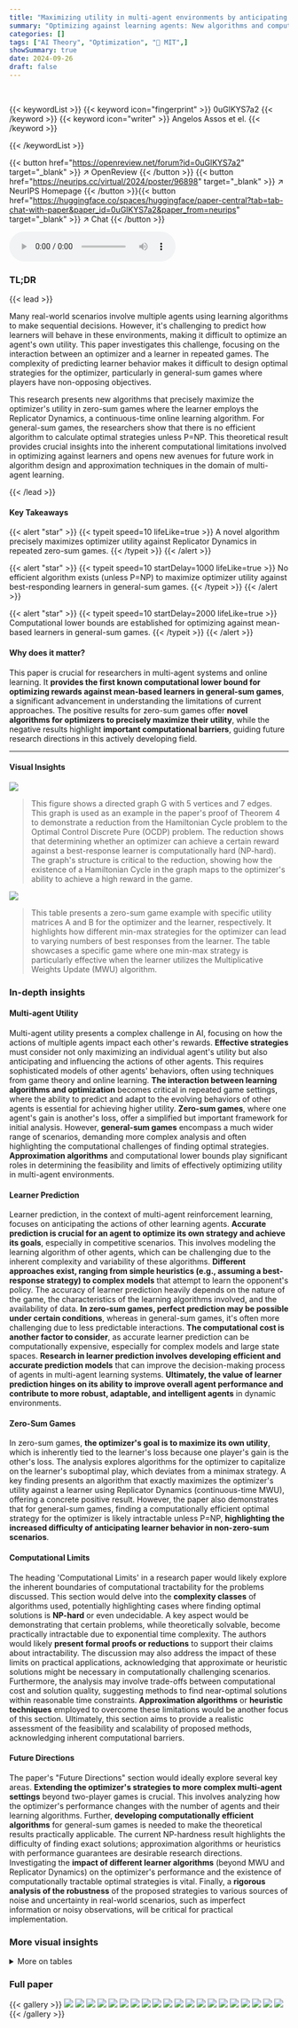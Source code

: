 ```yaml
---
title: "Maximizing utility in multi-agent environments by anticipating the behavior of other learners"
summary: "Optimizing against learning agents: New algorithms and computational limits revealed!"
categories: []
tags: ["AI Theory", "Optimization", "🏢 MIT",]
showSummary: true
date: 2024-09-26
draft: false
---
```


<br>

{{< keywordList >}}
{{< keyword icon="fingerprint" >}} 0uGlKYS7a2 {{< /keyword >}}
{{< keyword icon="writer" >}} Angelos Assos et el. {{< /keyword >}}
 
{{< /keywordList >}}

{{< button href="https://openreview.net/forum?id=0uGlKYS7a2" target="_blank" >}}
↗ OpenReview
{{< /button >}}
{{< button href="https://neurips.cc/virtual/2024/poster/96898" target="_blank" >}}
↗ NeurIPS Homepage
{{< /button >}}{{< button href="https://huggingface.co/spaces/huggingface/paper-central?tab=tab-chat-with-paper&paper_id=0uGlKYS7a2&paper_from=neurips" target="_blank" >}}
↗ Chat
{{< /button >}}



<audio controls>
    <source src="https://ai-paper-reviewer.com/0uGlKYS7a2/podcast.wav" type="audio/wav">
    Your browser does not support the audio element.
</audio>


### TL;DR


{{< lead >}}

Many real-world scenarios involve multiple agents using learning algorithms to make sequential decisions.  However, it's challenging to predict how learners will behave in these environments, making it difficult to optimize an agent's own utility.  This paper investigates this challenge, focusing on the interaction between an optimizer and a learner in repeated games. The complexity of predicting learner behavior makes it difficult to design optimal strategies for the optimizer, particularly in general-sum games where players have non-opposing objectives.

This research presents new algorithms that precisely maximize the optimizer's utility in zero-sum games where the learner employs the Replicator Dynamics, a continuous-time online learning algorithm.  For general-sum games, the researchers show that there is no efficient algorithm to calculate optimal strategies unless P=NP. This theoretical result provides crucial insights into the inherent computational limitations involved in optimizing against learners and opens new avenues for future work in algorithm design and approximation techniques in the domain of multi-agent learning.

{{< /lead >}}


#### Key Takeaways

{{< alert "star" >}}
{{< typeit speed=10 lifeLike=true >}} A novel algorithm precisely maximizes optimizer utility against Replicator Dynamics in repeated zero-sum games. {{< /typeit >}}
{{< /alert >}}

{{< alert "star" >}}
{{< typeit speed=10 startDelay=1000 lifeLike=true >}} No efficient algorithm exists (unless P=NP) to maximize optimizer utility against best-responding learners in general-sum games. {{< /typeit >}}
{{< /alert >}}

{{< alert "star" >}}
{{< typeit speed=10 startDelay=2000 lifeLike=true >}} Computational lower bounds are established for optimizing against mean-based learners in general-sum games. {{< /typeit >}}
{{< /alert >}}

#### Why does it matter?
This paper is crucial for researchers in multi-agent systems and online learning.  It **provides the first known computational lower bound for optimizing rewards against mean-based learners in general-sum games**, a significant advancement in understanding the limitations of current approaches.  The positive results for zero-sum games offer **novel algorithms for optimizers to precisely maximize their utility**, while the negative results highlight **important computational barriers**, guiding future research directions in this actively developing field.

------
#### Visual Insights



![](https://ai-paper-reviewer.com/0uGlKYS7a2/figures_22_1.jpg)

> This figure shows a directed graph G with 5 vertices and 7 edges.  This graph is used as an example in the paper's proof of Theorem 4 to demonstrate a reduction from the Hamiltonian Cycle problem to the Optimal Control Discrete Pure (OCDP) problem. The reduction shows that determining whether an optimizer can achieve a certain reward against a best-response learner is computationally hard (NP-hard). The graph's structure is critical to the reduction, showing how the existence of a Hamiltonian Cycle in the graph maps to the optimizer's ability to achieve a high reward in the game.





![](https://ai-paper-reviewer.com/0uGlKYS7a2/tables_13_1.jpg)

> This table presents a zero-sum game example with specific utility matrices A and B for the optimizer and the learner, respectively.  It highlights how different min-max strategies for the optimizer can lead to varying numbers of best responses from the learner. The table showcases a specific game where one min-max strategy is particularly effective when the learner utilizes the Multiplicative Weights Update (MWU) algorithm.





### In-depth insights


#### Multi-agent Utility
Multi-agent utility presents a complex challenge in AI, focusing on how the actions of multiple agents impact each other's rewards. **Effective strategies** must consider not only maximizing an individual agent's utility but also anticipating and influencing the actions of other agents.  This requires sophisticated models of other agents' behaviors, often using techniques from game theory and online learning. **The interaction between learning algorithms and optimization** becomes critical in repeated game settings, where the ability to predict and adapt to the evolving behaviors of other agents is essential for achieving higher utility.  **Zero-sum games**, where one agent's gain is another's loss, offer a simplified but important framework for initial analysis. However, **general-sum games** encompass a much wider range of scenarios, demanding more complex analysis and often highlighting the computational challenges of finding optimal strategies.  **Approximation algorithms** and computational lower bounds play significant roles in determining the feasibility and limits of effectively optimizing utility in multi-agent environments.

#### Learner Prediction
Learner prediction, in the context of multi-agent reinforcement learning, focuses on anticipating the actions of other learning agents.  **Accurate prediction is crucial for an agent to optimize its own strategy and achieve its goals**, especially in competitive scenarios.  This involves modeling the learning algorithm of other agents, which can be challenging due to the inherent complexity and variability of these algorithms.  **Different approaches exist, ranging from simple heuristics (e.g., assuming a best-response strategy) to complex models** that attempt to learn the opponent's policy.  The accuracy of learner prediction heavily depends on the nature of the game, the characteristics of the learning algorithms involved, and the availability of data.  **In zero-sum games, perfect prediction may be possible under certain conditions**, whereas in general-sum games, it's often more challenging due to less predictable interactions.  **The computational cost is another factor to consider**, as accurate learner prediction can be computationally expensive, especially for complex models and large state spaces.  **Research in learner prediction involves developing efficient and accurate prediction models** that can improve the decision-making process of agents in multi-agent learning systems.  **Ultimately, the value of learner prediction hinges on its ability to improve overall agent performance and contribute to more robust, adaptable, and intelligent agents** in dynamic environments.

#### Zero-Sum Games
In zero-sum games, **the optimizer's goal is to maximize its own utility**, which is inherently tied to the learner's loss because one player's gain is the other's loss.  The analysis explores algorithms for the optimizer to capitalize on the learner's suboptimal play, which deviates from a minimax strategy.  A key finding presents an algorithm that exactly maximizes the optimizer's utility against a learner using Replicator Dynamics (continuous-time MWU), offering a concrete positive result.  However, the paper also demonstrates that for general-sum games, finding a computationally efficient optimal strategy for the optimizer is likely intractable unless P=NP, **highlighting the increased difficulty of anticipating learner behavior in non-zero-sum scenarios**.

#### Computational Limits
The heading 'Computational Limits' in a research paper would likely explore the inherent boundaries of computational tractability for the problems discussed.  This section would delve into the **complexity classes** of algorithms used, potentially highlighting cases where finding optimal solutions is **NP-hard** or even undecidable.  A key aspect would be demonstrating that certain problems, while theoretically solvable, become practically intractable due to exponential time complexity.  The authors would likely **present formal proofs or reductions** to support their claims about intractability.  The discussion may also address the impact of these limits on practical applications, acknowledging that approximate or heuristic solutions might be necessary in computationally challenging scenarios.  Furthermore, the analysis may involve trade-offs between computational cost and solution quality,  suggesting methods to find near-optimal solutions within reasonable time constraints.  **Approximation algorithms** or **heuristic techniques** employed to overcome these limitations would be another focus of this section.  Ultimately, this section aims to provide a realistic assessment of the feasibility and scalability of proposed methods, acknowledging inherent computational barriers.

#### Future Directions
The paper's "Future Directions" section would ideally explore several key areas.  **Extending the optimizer's strategies to more complex multi-agent settings** beyond two-player games is crucial. This involves analyzing how the optimizer's performance changes with the number of agents and their learning algorithms.  Further, **developing computationally efficient algorithms** for general-sum games is needed to make the theoretical results practically applicable.  The current NP-hardness result highlights the difficulty of finding exact solutions; approximation algorithms or heuristics with performance guarantees are desirable research directions.  Investigating the **impact of different learner algorithms** (beyond MWU and Replicator Dynamics) on the optimizer's performance and the existence of computationally tractable optimal strategies is vital. Finally, a **rigorous analysis of the robustness** of the proposed strategies to various sources of noise and uncertainty in real-world scenarios, such as imperfect information or noisy observations, will be critical for practical implementation.


### More visual insights




<details>
<summary>More on tables
</summary>


![](https://ai-paper-reviewer.com/0uGlKYS7a2/tables_14_1.jpg)
> This table presents a zero-sum game example used to illustrate a point in the paper. The example highlights a situation where the optimizer can gain significantly more utility by leveraging the suboptimality of the learner's strategy (using MWU), as compared to the theoretical minimum utility guaranteed by minmax strategies.

![](https://ai-paper-reviewer.com/0uGlKYS7a2/tables_16_1.jpg)
> This table presents a zero-sum game matrix A, where the rows represent actions for player 1 (optimizer) and columns represent actions for player 2 (learner).  The entries show the utility for player 1.  The game demonstrates the concept of multiple min-max strategies for the optimizer, but some provide better rewards against the Multiplicative Weights Update (MWU) algorithm than others.  This is used to illustrate a point in the paper.

![](https://ai-paper-reviewer.com/0uGlKYS7a2/tables_17_1.jpg)
> This table shows a zero-sum game matrix A and its corresponding matrix B, where the optimizer's goal is to maximize its utility and the learner uses a learning algorithm. The table illustrates an example where multiple min-max strategies exist for the optimizer, but only one of them provides optimal rewards when used against a learner employing the Multiplicative Weights Update (MWU) algorithm. This highlights the complexity of optimizing against adaptive learners in zero-sum games. The example showcases how the discrete-time optimizer's performance can differ from that of the continuous-time optimizer against a learner using MWU.

![](https://ai-paper-reviewer.com/0uGlKYS7a2/tables_23_1.jpg)
> This table shows the utility matrices A and B used in an example illustrating the reduction from the Hamiltonian cycle problem to the Optimal Control Discrete Pure (OCDP) problem.  Matrix A represents the optimizer's utilities, while matrix B represents the learner's utilities. The rows correspond to the optimizer's actions (edges in the graph), and the columns correspond to the learner's actions (vertices in the graph and their incoming edges).  The values indicate the utilities obtained by each player given a specific combination of actions. This example demonstrates how the construction of the matrices encodes the constraints of finding a Hamiltonian cycle in the graph to construct a YES/NO instance of the OCDP problem.

![](https://ai-paper-reviewer.com/0uGlKYS7a2/tables_23_2.jpg)
> This table shows the utility matrix B for the learner.  Each cell (aᵢ,bⱼ) represents the utility the learner receives when the optimizer plays action aᵢ and the learner plays action bⱼ.  Note the different values depending on whether the action is an incoming or outgoing edge in the graph used for the Hamiltonian Cycle problem reduction.  The values reflect the design to incentivize the learner to follow a Hamiltonian cycle.

![](https://ai-paper-reviewer.com/0uGlKYS7a2/tables_23_3.jpg)
> This table shows the evolution of the learner's rewards (h(t)) for each action across multiple rounds (t) of a game. Each row represents a round, and each column shows the cumulative rewards for a specific action.  The rewards are updated after each round, reflecting the influence of the optimizer's actions. This data is used in the proof to demonstrate that the optimal strategy for the optimizer leads to a specific sequence of learner actions and a final cumulative reward of n+1. This is part of the reduction from Hamiltonian Cycle problem to Optimal Control Discrete Pure problem.

</details>




### Full paper

{{< gallery >}}
<img src="https://ai-paper-reviewer.com/0uGlKYS7a2/1.png" class="grid-w50 md:grid-w33 xl:grid-w25" />
<img src="https://ai-paper-reviewer.com/0uGlKYS7a2/2.png" class="grid-w50 md:grid-w33 xl:grid-w25" />
<img src="https://ai-paper-reviewer.com/0uGlKYS7a2/3.png" class="grid-w50 md:grid-w33 xl:grid-w25" />
<img src="https://ai-paper-reviewer.com/0uGlKYS7a2/4.png" class="grid-w50 md:grid-w33 xl:grid-w25" />
<img src="https://ai-paper-reviewer.com/0uGlKYS7a2/5.png" class="grid-w50 md:grid-w33 xl:grid-w25" />
<img src="https://ai-paper-reviewer.com/0uGlKYS7a2/6.png" class="grid-w50 md:grid-w33 xl:grid-w25" />
<img src="https://ai-paper-reviewer.com/0uGlKYS7a2/7.png" class="grid-w50 md:grid-w33 xl:grid-w25" />
<img src="https://ai-paper-reviewer.com/0uGlKYS7a2/8.png" class="grid-w50 md:grid-w33 xl:grid-w25" />
<img src="https://ai-paper-reviewer.com/0uGlKYS7a2/9.png" class="grid-w50 md:grid-w33 xl:grid-w25" />
<img src="https://ai-paper-reviewer.com/0uGlKYS7a2/10.png" class="grid-w50 md:grid-w33 xl:grid-w25" />
<img src="https://ai-paper-reviewer.com/0uGlKYS7a2/11.png" class="grid-w50 md:grid-w33 xl:grid-w25" />
<img src="https://ai-paper-reviewer.com/0uGlKYS7a2/12.png" class="grid-w50 md:grid-w33 xl:grid-w25" />
<img src="https://ai-paper-reviewer.com/0uGlKYS7a2/13.png" class="grid-w50 md:grid-w33 xl:grid-w25" />
<img src="https://ai-paper-reviewer.com/0uGlKYS7a2/14.png" class="grid-w50 md:grid-w33 xl:grid-w25" />
<img src="https://ai-paper-reviewer.com/0uGlKYS7a2/15.png" class="grid-w50 md:grid-w33 xl:grid-w25" />
<img src="https://ai-paper-reviewer.com/0uGlKYS7a2/16.png" class="grid-w50 md:grid-w33 xl:grid-w25" />
<img src="https://ai-paper-reviewer.com/0uGlKYS7a2/17.png" class="grid-w50 md:grid-w33 xl:grid-w25" />
<img src="https://ai-paper-reviewer.com/0uGlKYS7a2/18.png" class="grid-w50 md:grid-w33 xl:grid-w25" />
<img src="https://ai-paper-reviewer.com/0uGlKYS7a2/19.png" class="grid-w50 md:grid-w33 xl:grid-w25" />
<img src="https://ai-paper-reviewer.com/0uGlKYS7a2/20.png" class="grid-w50 md:grid-w33 xl:grid-w25" />
{{< /gallery >}}